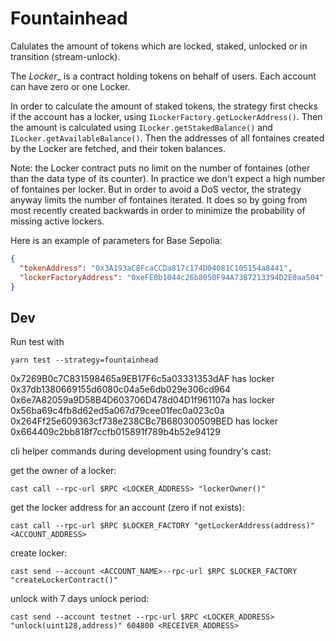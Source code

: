# Fountainhead

Calulates the amount of tokens which are locked, staked, unlocked or in transition (stream-unlock).

The _Locker__ is a contract holding tokens on behalf of users. Each account can have zero or one Locker.

In order to calculate the amount of staked tokens, the strategy first checks if the account has a locker, using `ILockerFactory.getLockerAddress()`.
Then the amount is calculated using `ILocker.getStakedBalance()` and `ILocker.getAvailableBalance()`.
Then the addresses of all fontaines created by the Locker are fetched, and their token balances.

Note: the Locker contract puts no limit on the number of fontaines (other than the data type of its counter).
In practice we don't expect a high number of fontaines per locker. But in order to avoid a DoS vector, the strategy anyway limits the number of fontaines iterated. It does so by going from most recently created backwards in order to minimize the probability of missing active lockers.

Here is an example of parameters for Base Sepolia:

```json
{
  "tokenAddress": "0x3A193aC8FcaCCDa817c174D04081C105154a8441",
  "lockerFactoryAddress": "0xeFE0b1044c26b8050F94A73B7213394D2E0aa504"
}
```

## Dev

Run test with
```
yarn test --strategy=fountainhead
```

0x7269B0c7C831598465a9EB17F6c5a03331353dAF has locker 0x37db1380669155d6080c04a5e6db029e306cd964
0x6e7A82059a9D58B4D603706D478d04D1f961107a has locker 0x56ba69c4fb8d62ed5a067d79cee01fec0a023c0a
0x264Ff25e609363cf738e238CBc7B680300509BED has locker 0x664409c2bb818f7ccfb015891f789b4b52e94129

cli helper commands during development using foundry's cast:

get the owner of a locker:
```
cast call --rpc-url $RPC <LOCKER_ADDRESS> "lockerOwner()"
```

get the locker address for an account (zero if not exists):
```
cast call --rpc-url $RPC $LOCKER_FACTORY "getLockerAddress(address)" <ACCOUNT_ADDRESS>
```

create locker:
```
cast send --account <ACCOUNT_NAME>--rpc-url $RPC $LOCKER_FACTORY "createLockerContract()"
```

unlock with 7 days unlock period:
```
cast send --account testnet --rpc-url $RPC <LOCKER_ADDRESS> "unlock(uint128,address)" 604800 <RECEIVER_ADDRESS>
```
